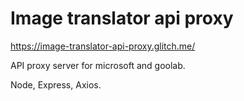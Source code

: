 # Image translator api proxy

https://image-translator-api-proxy.glitch.me/

API proxy server for microsoft and goolab.

Node, Express, Axios.
